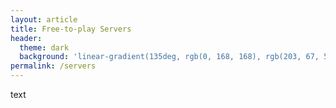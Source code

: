 ```yaml
---
layout: article
title: Free-to-play Servers
header:
  theme: dark
  background: 'linear-gradient(135deg, rgb(0, 168, 168), rgb(203, 67, 53))'
permalink: /servers
---
```


text
